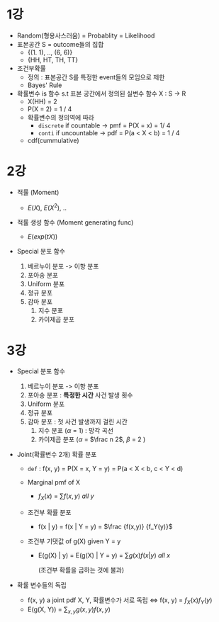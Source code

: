 # 1강

- Random(형용사스러움) = Probablity = Likelihood
- 표본공간 S = outcome들의 집합
  - {(1. 1), .., (6, 6)}
  - {HH, HT, TH, TT}
- 조건부확률
  - 정의 : 표본공간 S를 특정한 event들의 모임으로 제한
  - Bayes' Rule
- 확률변수 is 함수 s.t 표본 공간에서 정의된 실변수 함수 X : S -> R
  - X(HH) = 2
  - P(X = 2) = 1 / 4
  - 확률변수의 정의역에 따라
    - `discrete` if countable -> pmf = P(X = x) = 1/ 4
    - `conti` if uncountable -> pdf = P(a < X < b) = 1 / 4
  - cdf(cummulative)



# 2강

- 적률 (Moment)
  - $E(X)$, $E(X^2)$, ..
- 적률 생성 함수 (Moment generating func)
  - $E(exp(tX))$



- Special 분포 함수
  1. 베르누이 분포 -> 이항 분포
  2. 포아송 분포
  3. Uniform 분포
  4. 정규 분포
  5. 감마 분포
     1. 지수 분포
     2. 카이제곱 분포



# 3강

- Special 분포 함수
  1. 베르누이 분포 -> 이항 분포
  2. 포아송 분포 : **특정한 시간** 사건 발생 횟수
  3. Uniform 분포
  4. 정규 분포
  5. 감마 분포 : 첫 사건 발생까지 걸린 시간
     1. 지수 분포 ($\alpha$ = 1) : 망각 곡선
     2. 카이제곱 분포 ($\alpha$ = $\frac n 2$, $\beta$ = 2 )

- Joint(확률변수 2개) 확률 분포

  - `def` : f(x, y) = P(X = x, Y = y) = P(a < X < b, c < Y < d)

  - Marginal pmf of X

    - $f_X(x)$ = $\sum f(x, y)~ all~y$

  - 조건부 확률 분포

    - f(x | y) = f(x | Y = y) = $\frac {f(x,y)} {f_Y(y)}$

  - 조건부 기댓값 of g(X) given Y = y

    - E(g(X) | y) = E(g(X) | Y = y) =  $\sum g(x)f(x| y)~ all~x$

      (조건부 확률을 곱하는 것에 불과)



- 확률 변수들의 독립
  - f(x, y) a joint pdf X, Y, 확률변수가 서로 독립 $\Longleftrightarrow$ f(x, y) = $f_X(x)f_Y(y)$
  - E(g(X, Y)) = $\sum_{x, y} g(x, y)f(x, y)$



